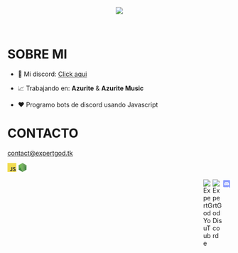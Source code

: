 <p align="center"><img width="80%" src="https://i.imgur.com/eWtyVmX.png" /></a></p>

<br />

# SOBRE MI

- 💼 Mi discord: [Click aqui](https://discord.gg/pxS868BWeF)

- 📈 Trabajando en: **Azurite** & **Azurite Music**

- ❤️ Programo bots de discord usando Javascript

# CONTACTO
contact@expertgod.tk

<code><img height="20" src="https://raw.githubusercontent.com/github/explore/80688e429a7d4ef2fca1e82350fe8e3517d3494d/topics/javascript/javascript.png"></code>
<code><img height="20" src="https://raw.githubusercontent.com/github/explore/80688e429a7d4ef2fca1e82350fe8e3517d3494d/topics/nodejs/nodejs.png"></code>    
</a>


<a href="https://twitter.com/expertgodgg">
  <img align="right" alt="ExpertGod Twitter" width="21px" src="https://raw.githubusercontent.com/anuraghazra/anuraghazra/master/assets/discord.svg" />
</a>
<a href="https://discord.gg/pxS868BWeF">
  <img align="right" alt="ExpertGod Discord" width="21px" src="https://raw.githubusercontent.com/anuraghazra/anuraghazra/master/assets/twitter.svg" />
</a>
<a href="https://www.youtube.com/channel/UC05ZWbCx1mIqA3F_Y7f8G-g">
  <img align="right" alt="ExpertGod YouTube" width="21px" src="https://upload.wikimedia.org/wikipedia/commons/thumb/7/72/YouTube_social_white_square_%282017%29.svg/2048px-YouTube_social_white_square_%282017%29.svg.png" />
</a>
